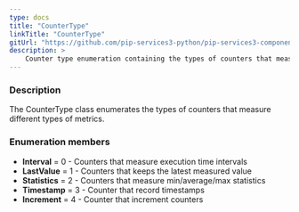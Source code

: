 ```yaml
---
type: docs
title: "CounterType"
linkTitle: "CounterType"
gitUrl: "https://github.com/pip-services3-python/pip-services3-components-python"
description: >
    Counter type enumeration containing the types of counters that measure different types of metrics.
---
```


### Description

The CounterType class enumerates the types of counters that measure different types of metrics.

### Enumeration members

- **Interval** = 0 - Counters that measure execution time intervals
- **LastValue** = 1 - Counters that keeps the latest measured value
- **Statistics** = 2 - Counters that measure min/average/max statistics
- **Timestamp** = 3 - Counter that record timestamps
- **Increment** = 4 - Counter that increment counters

</span>
